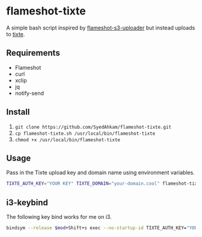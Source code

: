 # flameshot-tixte

A simple bash script inspired by [flameshot-s3-uploader](https://github.com/notmeta/flameshot-s3-uploader) but instead uploads to [tixte](https://tixte.com).

## Requirements

- Flameshot
- curl
- xclip
- jq
- notify-send

## Install

1. `git clone https://github.com/SyedAhkam/flameshot-tixte.git`
2. `cp flameshot-tixte.sh /usr/local/bin/flameshot-tixte`
3. `chmod +x /usr/local/bin/flameshot-tixte`

## Usage

Pass in the Tixte upload key and domain name using environment variables.

```sh
TIXTE_AUTH_KEY="YOUR KEY" TIXTE_DOMAIN="your-domain.cool" flameshot-tixte
```

## i3-keybind

The following key bind works for me on i3.

```sh
bindsym --release $mod+Shift+s exec --no-startup-id TIXTE_AUTH_KEY="YOUR KEY" TIXTE_DOMAIN="your-domain.cool" flameshot-tixte
```
